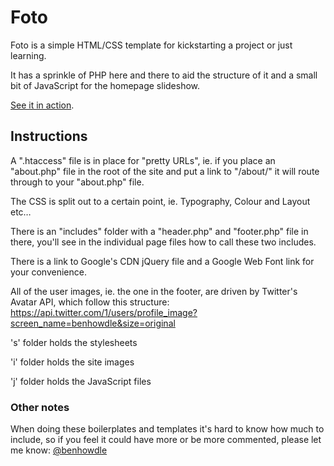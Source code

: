 # Foto

Foto is a simple HTML/CSS template for kickstarting a project or just learning.

It has a sprinkle of PHP here and there to aid the structure of it and a small bit of JavaScript for the homepage slideshow.

[See it in action](http://twostepmedia.co.uk/foto/).

## Instructions

A ".htaccess" file is in place for "pretty URLs", ie. if you place an "about.php" file in the root of the site and put a link to "/about/" it will route through to your "about.php" file.

The CSS is split out to a certain point, ie. Typography, Colour and Layout etc…

There is an "includes" folder with a "header.php" and "footer.php" file in there, you'll see in the individual page files how to call these two includes.

There is a link to Google's CDN jQuery file and a Google Web Font link for your convenience.

All of the user images, ie. the one in the footer, are driven by Twitter's Avatar API, which follow this structure: https://api.twitter.com/1/users/profile_image?screen_name=benhowdle&size=original

's' folder holds the stylesheets

'i' folder holds the site images

'j' folder holds the JavaScript files


### Other notes

When doing these boilerplates and templates it's hard to know how much to include, so if you feel it could have more or be more commented, please let me know: [@benhowdle](http://twitter.com/benhowdle)